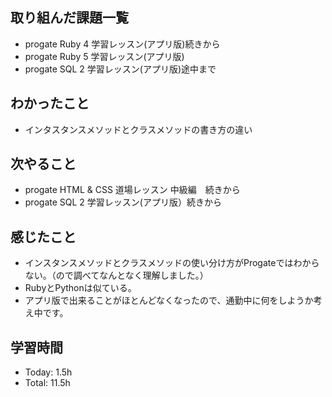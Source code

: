 ## 取り組んだ課題一覧
- progate Ruby 4 学習レッスン(アプリ版)続きから
- progate Ruby 5 学習レッスン(アプリ版)
- progate SQL 2 学習レッスン(アプリ版)途中まで
## わかったこと
- インタスタンスメソッドとクラスメソッドの書き方の違い
## 次やること
- progate HTML & CSS 道場レッスン 中級編　続きから
- progate SQL 2 学習レッスン(アプリ版）続きから
## 感じたこと
- インスタンスメソッドとクラスメソッドの使い分け方がProgateではわからない。（ので調べてなんとなく理解しました。）
- RubyとPythonは似ている。
- アプリ版で出来ることがほとんどなくなったので、通勤中に何をしようか考え中です。
## 学習時間
- Today: 1.5h
- Total: 11.5h